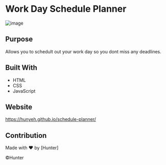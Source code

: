 # Work Day Schedule Planner
![image](https://user-images.githubusercontent.com/88465412/134838321-92882d56-93c2-4554-89e3-46d3abed3f6e.png)


## Purpose
Allows you to schedult out your work day so you dont miss any deadlines.

## Built With
* HTML
* CSS
* JavaScript

## Website
 https://hunyeh.github.io/schedule-planner/

## Contribution 
Made with ❤️ by [Hunter]

©️Hunter
